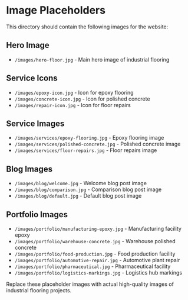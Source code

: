 # Image Placeholders

This directory should contain the following images for the website:

## Hero Image

- `/images/hero-floor.jpg` - Main hero image of industrial flooring

## Service Icons

- `/images/epoxy-icon.jpg` - Icon for epoxy flooring
- `/images/concrete-icon.jpg` - Icon for polished concrete
- `/images/repair-icon.jpg` - Icon for floor repairs

## Service Images

- `/images/services/epoxy-flooring.jpg` - Epoxy flooring image
- `/images/services/polished-concrete.jpg` - Polished concrete image
- `/images/services/floor-repairs.jpg` - Floor repairs image

## Blog Images

- `/images/blog/welcome.jpg` - Welcome blog post image
- `/images/blog/comparison.jpg` - Comparison blog post image
- `/images/blog/default.jpg` - Default blog post image

## Portfolio Images

- `/images/portfolio/manufacturing-epoxy.jpg` - Manufacturing facility epoxy
- `/images/portfolio/warehouse-concrete.jpg` - Warehouse polished concrete
- `/images/portfolio/food-production.jpg` - Food production facility
- `/images/portfolio/automotive-repair.jpg` - Automotive plant repair
- `/images/portfolio/pharmaceutical.jpg` - Pharmaceutical facility
- `/images/portfolio/logistics-markings.jpg` - Logistics hub markings

Replace these placeholder images with actual high-quality images of industrial flooring projects.
